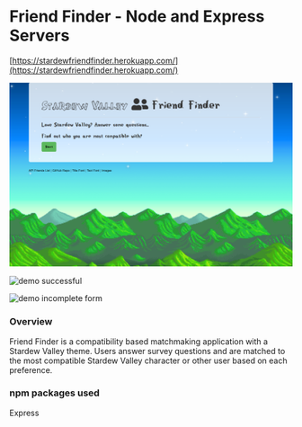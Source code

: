 # Friend Finder - Node and Express Servers

[https://stardewfriendfinder.herokuapp.com/](https://stardewfriendfinder.herokuapp.com/)

![front page](friend_finder.PNG)

![demo successful](friend_finder_demo.PNG)

![demo incomplete form](friend_finder_incomplete.PNG)

### Overview

Friend Finder is a compatibility based matchmaking application with a Stardew Valley theme. Users answer survey questions and are matched to the most compatible Stardew Valley character or other user based on each preference.

### npm packages used

Express
